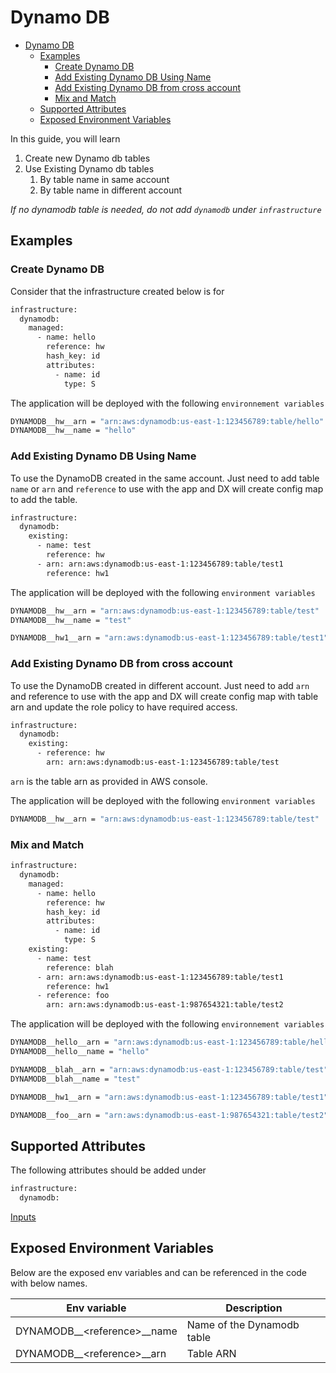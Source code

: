 # Dynamo DB

- [Dynamo DB](#dynamo-db)
  - [Examples](#examples)
    - [Create Dynamo DB](#create-dynamo-db)
    - [Add Existing Dynamo DB Using Name](#add-existing-dynamo-db-using-name)
    - [Add Existing Dynamo DB from cross account](#add-existing-dynamo-db-from-cross-account)
    - [Mix and Match](#mix-and-match)
  - [Supported Attributes](#supported-attributes)
  - [Exposed Environment Variables](#exposed-environment-variables)

In this guide, you will learn

1. Create new Dynamo db tables
2. Use Existing Dynamo db tables
   1. By table name in same account
   2. By table name in different account

*If no dynamodb table is needed, do not add `dynamodb` under `infrastructure`*

## Examples

### Create Dynamo DB

Consider that the infrastructure created below is for

```bash
infrastructure:
  dynamodb:
    managed:
      - name: hello
        reference: hw
        hash_key: id
        attributes:
          - name: id
            type: S
```

The application will be deployed with the following `environnement variables`

```bash
DYNAMODB__hw__arn = "arn:aws:dynamodb:us-east-1:123456789:table/hello"
DYNAMODB__hw__name = "hello"
```

### Add Existing Dynamo DB Using Name

To use the DynamoDB created in the same account. Just need to add table `name` or `arn`  and `reference` to use with the app and DX will create config map to add the table.

```bash
infrastructure:
  dynamodb:
    existing:
      - name: test
        reference: hw
      - arn: arn:aws:dynamodb:us-east-1:123456789:table/test1
        reference: hw1

```

The application will be deployed with the following `environment variables`

```bash
DYNAMODB__hw__arn = "arn:aws:dynamodb:us-east-1:123456789:table/test"
DYNAMODB__hw__name = "test"

DYNAMODB__hw1__arn = "arn:aws:dynamodb:us-east-1:123456789:table/test1"
```

### Add Existing Dynamo DB from cross account

To use the DynamoDB created in different account. Just need to add `arn` and reference to use with the app and DX will create config map with table arn and update the role policy to have required access.

```bash
infrastructure:
  dynamodb:
    existing:
      - reference: hw
        arn: arn:aws:dynamodb:us-east-1:123456789:table/test
```

`arn` is the table arn as provided in AWS console.

The application will be deployed with the following `environment variables`

```bash
DYNAMODB__hw__arn = "arn:aws:dynamodb:us-east-1:123456789:table/test"
```

### Mix and Match

```bash
infrastructure:
  dynamodb:
    managed:
      - name: hello
        reference: hw
        hash_key: id
        attributes:
          - name: id
            type: S
    existing:
      - name: test
        reference: blah
      - arn: arn:aws:dynamodb:us-east-1:123456789:table/test1
        reference: hw1
      - reference: foo
        arn: arn:aws:dynamodb:us-east-1:987654321:table/test2
```

The application will be deployed with the following `environnement variables`

```bash
DYNAMODB__hello__arn = "arn:aws:dynamodb:us-east-1:123456789:table/hello"
DYNAMODB__hello__name = "hello"

DYNAMODB__blah__arn = "arn:aws:dynamodb:us-east-1:123456789:table/test"
DYNAMODB__blah__name = "test"

DYNAMODB__hw1__arn = "arn:aws:dynamodb:us-east-1:123456789:table/test1"

DYNAMODB__foo__arn = "arn:aws:dynamodb:us-east-1:987654321:table/test2"
```

## Supported Attributes

The following attributes should be added under

```bash
infrastructure:
  dynamodb:
```

[Inputs](../../modules/common/dynamodb/README.md#inputs)

## Exposed Environment Variables

Below are the exposed env variables and can be referenced
in the code with below names.

| Env variable                 | Description                |
| ---------------------------- | -------------------------- |
| DYNAMODB__\<reference>__name | Name of the Dynamodb table |
| DYNAMODB__\<reference>__arn  | Table ARN                  |
